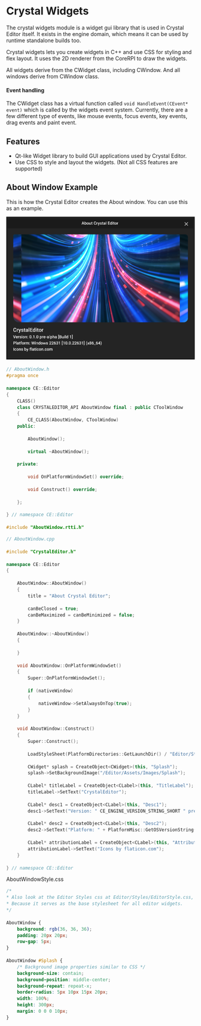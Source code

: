 # Crystal Widgets

The crystal widgets module is a widget gui library that is used in Crystal Editor itself.
It exists in the engine domain, which means it can be used by runtime standalone builds too.

Crystal widgets lets you create widgets in C++ and use CSS for styling and flex layout. It uses the 2D renderer from the CoreRPI to draw the widgets.

All widgets derive from the CWidget class, including CWindow. And all windows derive from CWindow class.

#### Event handling

The CWidget class has a virtual function called `void HandleEvent(CEvent* event)` which is called by the widgets event system. 
Currently, there are a few different type of events, like mouse events, focus events, key events, drag events and paint event.

## Features

- Qt-like Widget library to build GUI applications used by Crystal Editor.
- Use CSS to style and layout the widgets. (Not all CSS features are supported)

## About Window Example

This is how the Crystal Editor creates the About window. You can use this as an example.

![](../Screenshots/WidgetClipping.png)

```c++
// AboutWindow.h
#pragma once

namespace CE::Editor
{
    CLASS()
    class CRYSTALEDITOR_API AboutWindow final : public CToolWindow
    {
        CE_CLASS(AboutWindow, CToolWindow)
    public:

        AboutWindow();

        virtual ~AboutWindow();

    private:

        void OnPlatformWindowSet() override;

        void Construct() override;

    };
    
} // namespace CE::Editor

#include "AboutWindow.rtti.h"
```

```c++
// AboutWindow.cpp

#include "CrystalEditor.h"

namespace CE::Editor
{

	AboutWindow::AboutWindow()
	{
		title = "About Crystal Editor";

		canBeClosed = true;
		canBeMaximized = canBeMinimized = false;
	}

	AboutWindow::~AboutWindow()
	{
		
	}

	void AboutWindow::OnPlatformWindowSet()
	{
		Super::OnPlatformWindowSet();

		if (nativeWindow)
		{
			nativeWindow->SetAlwaysOnTop(true);
		}
	}

	void AboutWindow::Construct()
	{
		Super::Construct();

		LoadStyleSheet(PlatformDirectories::GetLaunchDir() / "Editor/Styles/AboutWindowStyle.css");
		
		CWidget* splash = CreateObject<CWidget>(this, "Splash");
		splash->SetBackgroundImage("/Editor/Assets/Images/Splash");

		CLabel* titleLabel = CreateObject<CLabel>(this, "TitleLabel");
		titleLabel->SetText("CrystalEditor");

		CLabel* desc1 = CreateObject<CLabel>(this, "Desc1");
		desc1->SetText("Version: " CE_ENGINE_VERSION_STRING_SHORT " pre-alpha [Build " CE_TOSTRING(CE_VERSION_BUILD) "]");

		CLabel* desc2 = CreateObject<CLabel>(this, "Desc2");
		desc2->SetText("Platform: " + PlatformMisc::GetOSVersionString());

		CLabel* attributionLabel = CreateObject<CLabel>(this, "AttributionLabel");
		attributionLabel->SetText("Icons by flaticon.com");
	}

} // namespace CE::Editor
```

AboutWindowStyle.css
```css
/* 
* Also look at the Editor Styles css at Editor/Styles/EditorStyle.css,
* Because it serves as the base stylesheet for all editor widgets.
*/

AboutWindow {
    background: rgb(36, 36, 36);
    padding: 20px 20px;
    row-gap: 5px;
}

AboutWindow #Splash {
    /* Background image properties similar to CSS */
    background-size: contain;
    background-position: middle-center;
    background-repeat: repeat-x;
    border-radius: 5px 10px 15px 20px;
    width: 100%;
    height: 300px;
    margin: 0 0 0 10px;
}
```



